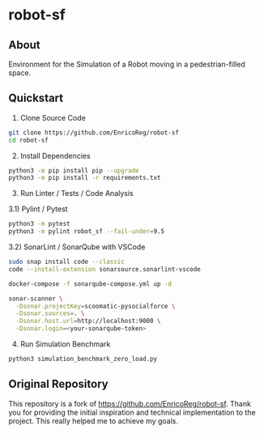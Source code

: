 # robot-sf

## About
Environment for the Simulation of a Robot moving
in a pedestrian-filled space.

## Quickstart

1) Clone Source Code

```sh
git clone https://github.com/EnricoReg/robot-sf
cd robot-sf
```

2) Install Dependencies

```sh
python3 -m pip install pip --upgrade
python3 -m pip install -r requirements.txt
```

3) Run Linter / Tests / Code Analysis

3.1) Pylint / Pytest

```sh
python3 -m pytest
python3 -m pylint robot_sf --fail-under=9.5
```

3.2) SonarLint / SonarQube with VSCode

```sh
sudo snap install code --classic
code --install-extension sonarsource.sonarlint-vscode
```

```sh
docker-compose -f sonarqube-compose.yml up -d
```

```sh
sonar-scanner \
  -Dsonar.projectKey=scoomatic-pysocialforce \
  -Dsonar.sources=. \
  -Dsonar.host.url=http://localhost:9000 \
  -Dsonar.login=<your-sonarqube-token>
```

4) Run Simulation Benchmark

```sh
python3 simulation_benchmark_zero_load.py
```

## Original Repository
This repository is a fork of https://github.com/EnricoReg/robot-sf.
Thank you for providing the initial inspiration and technical
implementation to the project. This really helped me to achieve my goals.
